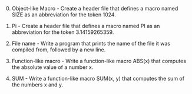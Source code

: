 0. Object-like Macro - Create a header file that defines a macro named SIZE as an abbreviation for the token 1024.

1. Pi - Create a header file that defines a macro named PI as an abbreviation for the token 3.14159265359.

2. File name - Write a program that prints the name of the file it was compiled from, followed by a new line.

3. Function-like macro - Write a function-like macro ABS(x) that computes the absolute value of a number x.

4. SUM - Write a function-like macro SUM(x, y) that computes the sum of the numbers x and y.
